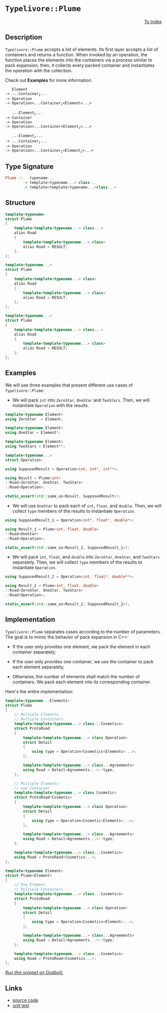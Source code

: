 <!-- Copyright 2024 Feng Mofan
SPDX-License-Identifier: Apache-2.0 -->

# `Typelivore::Plume`

<p style='text-align: right;'><a href="../../../facilities/metafunctions.md#typelivore-plume">To Index</a></p>

## Description

`Typelivore::Plume` accepts a list of elements.
Its first layer accepts a list of containers and returns a function.
When invoked by an operation, the function places the elements into the containers via a process similar to pack expansion;
then, it collects every packed container and instantiates the operation with the collection.

Check out **Examples** for more information.

<pre><code>   Element
-> ...Container<sub><i>i</i></sub>...
-> Operation
-> Operation&lt;...Container<sub><i>i</i></sub>&lt;Element&gt;...&gt;</code></pre>
<pre><code>   ...Element<sub><i>i</i></sub>...
-> Container
-> Operation
-> Operation&lt;...Container&lt;Element<sub><i>i</i></sub>&gt;...&gt;</code></pre>
<pre><code>   ...Element<sub><i>i</i></sub>...
-> ...Container<sub><i>i</i></sub>...
-> Operation
-> Operation<...Container<sub><i>i</i></sub>&lt;Element<sub><i>i</i></sub>&gt;...&gt;</code></pre>

## Type Signature

```Haskell
Plume ::   typename... 
        -> template<typename...> class...
        -> template<template<typename...>class...>
```

## Structure

```C++
template<typename>
struct Plume
{
    template<template<typename...> class...>
    alias Road
    {
        template<template<typename...> class>
        alias Road = RESULT;
    };
};
```

```C++
template<typename...>
struct Plume
{
    template<template<typename...> class>
    alias Road
    {
        template<template<typename...> class>
        alias Road = RESULT;
    };
};
```

```C++
template<typename...>
struct Plume
{
    template<template<typename...> class...>
    alias Road
    {
        template<template<typename...> class>
        alias Road = RESULT;
    };
};
```

## Examples

We will see three examples that present different use cases of `Typelivore::Plume`:

- We will pack `int` into `ZeroStar`, `OneStar` and `TwoStars`.
Then, we will instantiate `Operation` with the results.

```C++
template<typename Element>
using ZeroStar  = Element;

template<typename Element>
using OneStar = Element*;

template<typename Element>
using TwoStars = Element**;

template<typename...>
struct Operation;

using SupposedResult = Operation<int, int*, int**>;

using Result = Plume<int>
::Road<ZeroStar, OneStar, TwoStars>
::Road<Operation>;

static_assert(std::same_as<Result, SupposedResult>);
```

- We will use `OneStar` to pack each of `int`, `float`, and `double`.
Then, we will collect `type` members of the results to instantiate `Operation`.

```C++
using SupposedResult_1 = Operation<int*, float*, double*>;

using Result_1 = Plume<int, float, double>
::Road<OneStar>
::Road<Operation>;

static_assert(std::same_as<Result_1, SupposedResult_1>);
```

- We will pack `int`, `float`, and `double` into `ZeroStar`, `OneStar`, and `TwoStars` separately.
Then, we will collect `type` members of the results to instantiate `Operation`.

```C++
using SupposedResult_2 = Operation<int, float*, double**>;

using Result_2 = Plume<int, float, double>
::Road<ZeroStar, OneStar, TwoStars>
::Road<Operation>;

static_assert(std::same_as<Result_2, SupposedResult_2>);
```

## Implementation

`Typelivore::Plume` separates cases according to the number of parameters.
The goal is to mimic the behavior of pack expansion in C++:

- If the user only provides one element, we pack the element in each container separately;

- If the user only provides one container, we use the container to pack each element separately;

- Otherwise, the number of elements shall match the number of containers.
We pack each element into its corresponding container.

Here's the entire implementation:

```C++
template<typename...Elements>
struct Plume
{
    // Multiple Elements
    // Multiple Containers
    template<template<typename...> class...Cosmetics>
    struct ProtoRoad 
    { 
        template<template<typename...> class Operation>
        struct Detail
        {
            using type = Operation<Cosmetics<Elements>...>;
        };

        template<template<typename...> class...Agreements>
        using Road = Detail<Agreements...>::type;
    };

    // Multiple Elements
    // one Container
    template<template<typename...> class Cosmetic>
    struct ProtoRoad<Cosmetic>
    { 
        template<template<typename...> class Operation>
        struct Detail
        {
            using type = Operation<Cosmetic<Elements>...>;
        };

        template<template<typename...> class...Agreements>
        using Road = Detail<Agreements...>::type;
    };

    template<template<typename...> class...Cosmetics>
    using Road = ProtoRoad<Cosmetics...>;
};

template<typename Element>
struct Plume<Element>
{
    // One Element
    // Multiple Containers
    template<template<typename...> class...Cosmetics>
    struct ProtoRoad 
    { 
        template<template<typename...> class Operation>
        struct Detail
        {
            using type = Operation<Cosmetics<Element>...>;
        };

        template<template<typename...> class...Agreements>
        using Road = Detail<Agreements...>::type;
    };

    template<template<typename...> class...Cosmetics>
    using Road = ProtoRoad<Cosmetics...>;
};
```

[*Run this snippet on Godbolt.*](https://godbolt.org/#z:OYLghAFBqd5QCxAYwPYBMCmBRdBLAF1QCcAaPECAMzwBtMA7AQwFtMQByARg9KtQYEAysib0QXACx8BBAKoBnTAAUAHpwAMvAFYTStJg1DIApACYAQuYukl9ZATwDKjdAGFUtAK4sGe1wAyeAyYAHI%2BAEaYxCAArACcpAAOqAqETgwe3r56KWmOAkEh4SxRMQm2mPYFDEIETMQEWT5%2BXJXVGXUNBEVhkdFxiQr1jc05bcPdvSVlgwCUtqhexMjsHASYLEkGGyYAzG4EAJ5JjKyYAHRX2PRsggr72CYaAILDxF4OANTK2ZjPLxMAHYrK8vuCvgB6SFfACyXlojm2mC%2BN02jAIDzBEOhcIRSPoXw8giYwWiWJeEK%2BGy2O3%2BBxp2yYuwZJzObCuF0eX2QBgUCk5HgUbEcyAeeye2PB70%2BBB%2BxFQRAASqgmOgvgCqcCLBqpVTqZsmSzDoa6ftDmzmByrtzeUx%2BV8APKnYjMjKPTX66UED7fAAimHqdE9Xu1Ia9EK8aSM1LZGr2fqdLrdAnNQpFeDF5rRd0xj05Hr2oMpEeBfv2xfDVMZZoZpuZ9ItpytlxtEp5fIFVxewGImHR9w9eqpUeCwC%2BKrV8cTAaDtHNPb7A8xBYlIBAx1OFfDZe3r3DuPhiLwyNRtwxFKpuIEKOJQZCxHDNYb5ufxs37NbXPbdod6cDmZDiW3q%2BnKygKsqqroGmqQZqYEo7iCurAfqb6Nmhr6Wucq7YB29oKEm0QpgwQERl8Mr%2BoGpLzsOEJhrRXqjjGH7ToRro1DBwoAfBbg5he%2BZtk8RZVnRQLlsJ%2B4MQatIvnWMnvlh1rfrhv5dhci79rm4qSihI7RuOk7qvsM5UcGBwacuamPOuH57ihu4SYCeoYXJRroYpX62p2gqwdx2nhkxBlQax4GKqghmcXBVkIY5DmVq8LlNp%2BZ7LkBFFgX82bnoIQH0ShuKOiEKW5geMJHgSt6yKSD6XhCiX1R5OF4fyPlcaK/l6ul8phYZyFakhIngvV9YKc22GCc1BHOkRHEIVJXWztRg0aiCy16WOsanKx03se6Bz/u1WWpRKOF2WRcUAstw3ye5Y1KV5%2BGchZWmkRGgUTsFxlfItZluM9F44TZbJnaJ4nxSh11uZhd2eT%2B3lXAdmYdSh729V9oWQWqkV%2BadsViXZAKQgAVCTpNk5ChOkwAKtgQhU6TFOvMTZMs4zTmAmYezBLyXhYPGbhoAwqxJHmc3sw1MPFRiQHvQAWtEqBdMQ4JfXxOWxQlI23clasEDL%2BlOiESusbrRME5rN3Qzr2V62L71UwA7orIwEarNsk%2BbLwS5%2Bp2vF1O3EZ7uJU5gwxfBol2vO9QheEkeSYOgSqh/i23JrNbjBAQpBfJnRPZ7nZsxeDqPJ4iIWZQcmdAeuEUHPLCpK9nhWYI3XyO87DTIzXUHmgHs1CeDkyigA%2Bvh0QEBAwzoOuCjnKP4puEnCj4tnMdx6kCdL/ijxzEHMIh2HXCRy80ex/HielwQw9cKnM17Rngh518VC0KqBBP%2BgSwRPQhcD8fJfL0RNfcuPhGyZ2zi/N%2B2dP5eG/vSHS3csYHGbkrauIBa5uD7ntP%2Bkk3j1BHmPRok8CDTxALPNg89zRbyAW0L4a9z7UKvkfCUu8NYvGDqHOUZh/4G3oRvC%2BgCr5mFvrtVMldBAQNfsyD%2BX8f6/09gA/Ew9hHowrg/LOz8pEaJgXAtBGD64dzIIbFuIxs7tyVl3dBPdkFp2wZ7IemZ55KCIVPGec97RUMvso1eZ9%2BGMOUTvCsHAFi0E4LEXgfgOBaFIKgTgbhrDWHIksFYKJzB7B4KQAgmhgkLAANZxEkBcDQkguBAj2BoWIGgzAADZqlmAABz1P0JwSQvAWASA0BoUgkTomxI4LwBQIAulZKicE0gcBYAwEQCAJYBAkheCzhQCAaAth0GiKEc4nBVD1OqQAWmqZIL4wBkDIC%2BFIC4ZheAJ0ICQPA082j8EECIMQ7ApAyEEIoFQ6hRmkF0G0B2rokicB4CEsJETskxM4I6BZ8y5SoCoF8bZeyDlHJOWcwpwiIAeFWfQZWaSuBzF4CMrQCwIBIBWUkNZZAlkUqpSAYAUgzB8DoBsYggyIARAhREYIDQjjAt4Ny5gxAjiOgiNoTADh%2BWkBWbmQqtA%2BU/KwBELwwA3BiFoIM7gvAsAsEMMAcQiq8B9gcHgAAbqHCFmBVASoWWsDJmcqgQtoHgCIrphUeCwBCn0eB2latIOa4gEQN4Bl1UYZ1RhskLBfkwYACgABqeBMAO2mpEjJjzhCiHEG89Nny1AQr%2BfoPVKAEmWH0C6wZkAFioBFhkTVuyp7GVMJYawZhekBuIHci1lb2gSpqC4Bg7hPAtH8AO6Y/QYhtDyOkAQYxWjJFSNOhgY7SgDAmFUXtnQRhNCHeMHtJqBBKx6GSGYq7bBbtnXoSYjRl2zAJYsZYqwJCgo4OE7pEK%2BmIp2fsw5xzTnnMxbgG5eLOYEqJZGhYCBMBqgGBAPJIBJB7AuPEPYQJJDFLMJIapnTYjVMSKEjgrTSDtPSRcapXBqn1PiPU8jsQSkJD2NUt9Py%2BkDKGZkyN4yplkpmTChZ5BKC0txRstgnAGgsFNUCXZTA8Ixi4PEC4XAilXPwEQDt9z3kZpeRIaQOalB5p%2BboJlAKmBAq1c%2B19PTeB9OhXMhZXx4VfDExJqTMnxxyYU0Ur4WLUA4uiBqTmZhCXsdGaS8lPnKW4v48s8LdKnOSbtEYOTXAuk0EROSSgnKfmCt5VK7LwrRXislX6mVGI5UKuiUqlVaraAaqlTqvVBqKtGo3eazV0SrU2o2FKh1%2BHonOtdbyj1axonet9RkgNQalAhoa2ODj0bY0JqTSmqV6bnlZp07IXN3zomGcLRGptVhS39YrbBmJNaBB1obQmA7La23RDU1207dgN3OAgK4C9bRAjHvHbkBdNQPvzvyBkG9p7nv7tqOendc6wc1EPSDidZ7ugA6vUe4oP270KGSY%2Bu9%2BGLPvs4I54g4nJPSYS25%2BTimNBecA6p/z6SgvEpyaQSD0GYinfw4R4j8nilAgSECMpkgMMHLaJZyF/TbBscZ6SrjSBZmwqi4J9ZmyOBiZRSwBQprTmmvc3SYYymgN3L0KtzNryNsfL09tnQIA9ikGM6ZkFzSX3guY1C3jcKEWq8OerzXXxtfyd13KbzvngN7D2Azjj3HFfUoEzF3FIBNdx2Hn74eAfR5E4OcytLbKMtcp5cK3LeeRVit7VKkrggysQsq6q9VmqMn1bDcN7VzWTWtctda5AtruuCEdT8/rbqjhDa9R2sbvAJvBs2DNiNIW%2BAGAW4m5NzYVuyDW6bjTW383W728YEtNhjvwCredhgmrISuJu5YVtVn22dpOwsGHGR%2B2DuyHOr7aOV0I6nf9qHv2geFG%2B2/y9664Oh6yOgBsOW68Ol6kOT%2BkBUwf%2Bt6t%2BWOry5mzuvSBOnuXw3uWuOuDYYcEANOJAdOoGwWJKEGUGWAbOz6nOIAZg8moesQlSJSnSoeQIFGTGqB4ugywy4GpA%2BSkgsQSGsQ9SNS8Qkg8QZSKGXANu%2BGewKBVmnAYGIWz6lybBch4uUuCwAaaQzgkgQAA%3D)

## Links

- [source code](../../../../conceptrodon/typelivore/plume.hpp)
- [unit test](../../../../tests/unit/metafunctions/typelivore/plume.test.hpp)
